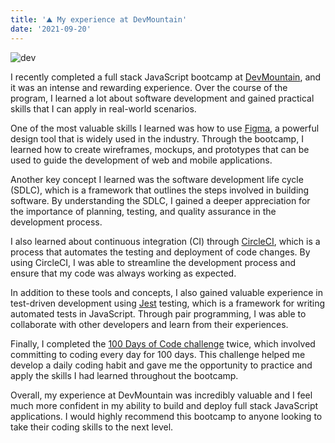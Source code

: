 ```yaml
---
title: '⛰️ My experience at DevMountain'
date: '2021-09-20'
---
```


![dev](/images/coding-fjord.png)

I recently completed a full stack JavaScript bootcamp at [DevMountain](https://devmountain.com/), and it was an intense and rewarding experience. Over the course of the program, I learned a lot about software development and gained practical skills that I can apply in real-world scenarios.

One of the most valuable skills I learned was how to use [Figma](https://www.figma.com/), a powerful design tool that is widely used in the industry. Through the bootcamp, I learned how to create wireframes, mockups, and prototypes that can be used to guide the development of web and mobile applications.

Another key concept I learned was the software development life cycle (SDLC), which is a framework that outlines the steps involved in building software. By understanding the SDLC, I gained a deeper appreciation for the importance of planning, testing, and quality assurance in the development process.

I also learned about continuous integration (CI) through [CircleCI](https://circleci.com/), which is a process that automates the testing and deployment of code changes. By using CircleCI, I was able to streamline the development process and ensure that my code was always working as expected.

In addition to these tools and concepts, I also gained valuable experience in test-driven development using [Jest](https://jestjs.io/) testing, which is a framework for writing automated tests in JavaScript. Through pair programming, I was able to collaborate with other developers and learn from their experiences.

Finally, I completed the [100 Days of Code challenge](https://adnjoo.github.io/100d/) twice, which involved committing to coding every day for 100 days. This challenge helped me develop a daily coding habit and gave me the opportunity to practice and apply the skills I had learned throughout the bootcamp.

Overall, my experience at DevMountain was incredibly valuable and I feel much more confident in my ability to build and deploy full stack JavaScript applications. I would highly recommend this bootcamp to anyone looking to take their coding skills to the next level.
